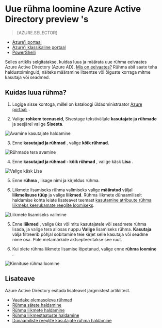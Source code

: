 <properties
    pageTitle="Uue rühma loomine Azure Active Directory eelvaates | Microsoft Azure'i"
    description="Kuidas luua rühma Azure Active Directory ja (liikmed) kasutajate lisamine rühma"
    services="active-directory"
    documentationCenter=""
    authors="curtand"
    manager="femila"
    editor=""/>

<tags
    ms.service="active-directory"
    ms.workload="identity"
    ms.tgt_pltfrm="na"
    ms.devlang="na"
    ms.topic="article"
    ms.date="10/17/2016"
    ms.author="curtand"/>


# <a name="create-a-new-group-in-azure-active-directory-preview"></a>Uue rühma loomine Azure Active Directory preview 's

> [AZURE.SELECTOR]
- [Azure'i portaal](active-directory-groups-create-azure-portal.md)
- [Azure'i klassikaline portaal](active-directory-accessmanagement-manage-groups.md)
- [PowerShelli](active-directory-accessmanagement-groups-settings-v2-cmdlets.md)

Selles artiklis selgitatakse, kuidas luua ja määrata uue rühma eelvaates Azure Active Directory (Azure AD). [Mis on eelvaates?](active-directory-preview-explainer.md) Rühma abil saate teha haldustoiminguid, näiteks määramine litsentse või õiguste korraga mitme kasutaja või seadmed.

## <a name="how-do-i-create-a-group"></a>Kuidas luua rühma?

1. Logige sisse kontoga, millel on kataloogi üldadministraator [Azure portaali](https://portal.azure.com) .

2. Valige **rohkem teenuseid**, Sisestage tekstiväljale **kasutajate ja rühmade** ja seejärel valige **Sisesta**.

  ![Avamine kasutajate haldamine](./media/active-directory-groups-create-azure-portal/search-user-management.png)

3. Enne **kasutajad ja rühmad** , valige **kõik rühmad**.

  ![Rühmade tera avamine](./media/active-directory-groups-create-azure-portal/view-groups-blade.png)

4. Enne **kasutajad ja rühmad - kõik rühmad** , valige käsk **Lisa** .

  ![Valige käsk Lisa](./media/active-directory-groups-create-azure-portal/add-group-command.png)

5. Enne **rühma** , lisage nimi ja kirjeldus rühma.

6. Liikmete lisamiseks rühma valimiseks valige **määratud** väljal **liikmelisuse tüüp** ja valige **liikmed**. Rühma liikmete dünaamiliselt haldamise kohta leiate lisateavet teemast [kasutamine atribuute rühma liikmeks keerukamate reeglite loomiseks](active-directory-groups-dynamic-membership-azure-portal.md).

  ![Liikmete lisamiseks valimine](./media/active-directory-groups-create-azure-portal/select-members.png)

5. Enne **liikmed** , valige üks või mitu kasutajatele või seadmete rühma lisada, ja valige tera allosas nuppu **Valige** lisamiseks rühma. **Kasutaja** välja filtreerib põhjal sobitamine teie kirjet selle kasutaja või seadme nime osa. Pole metamärkide aktsepteeritakse see ruut.

6. Kui olete rühma liikmete lisamise lõpetanud, valige enne **rühma** **loomine** .    

  ![Kinnituse rühma loomine](./media/active-directory-groups-create-azure-portal/create-group-confirmation.png)




## <a name="additional-information"></a>Lisateave

Azure Active Directory esitada lisateavet järgmistest artiklitest.

* [Vaadake olemasoleva rühmad](active-directory-groups-view-azure-portal.md)
* [Rühma sätete haldamine](active-directory-groups-settings-azure-portal.md)
* [Rühma liikmete haldamine](active-directory-groups-members-azure-portal.md)
* [Rühma liikmestaatuste haldamine](active-directory-groups-membership-azure-portal.md)
* [Dünaamiliste reeglite kasutajate rühma haldamine](active-directory-groups-dynamic-membership-azure-portal.md)
